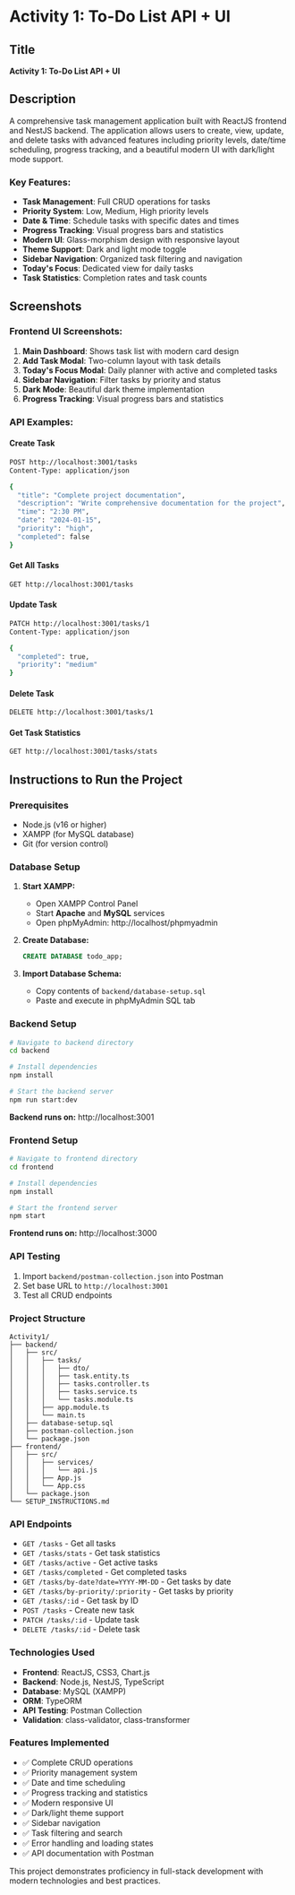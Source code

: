 # Activity 1: To-Do List API + UI

## Title
**Activity 1: To-Do List API + UI**

## Description
A comprehensive task management application built with ReactJS frontend and NestJS backend. The application allows users to create, view, update, and delete tasks with advanced features including priority levels, date/time scheduling, progress tracking, and a beautiful modern UI with dark/light mode support.

### Key Features:
- **Task Management**: Full CRUD operations for tasks
- **Priority System**: Low, Medium, High priority levels
- **Date & Time**: Schedule tasks with specific dates and times
- **Progress Tracking**: Visual progress bars and statistics
- **Modern UI**: Glass-morphism design with responsive layout
- **Theme Support**: Dark and light mode toggle
- **Sidebar Navigation**: Organized task filtering and navigation
- **Today's Focus**: Dedicated view for daily tasks
- **Task Statistics**: Completion rates and task counts

## Screenshots

### Frontend UI Screenshots:
1. **Main Dashboard**: Shows task list with modern card design
2. **Add Task Modal**: Two-column layout with task details
3. **Today's Focus Modal**: Daily planner with active and completed tasks
4. **Sidebar Navigation**: Filter tasks by priority and status
5. **Dark Mode**: Beautiful dark theme implementation
6. **Progress Tracking**: Visual progress bars and statistics

### API Examples:

#### Create Task
```bash
POST http://localhost:3001/tasks
Content-Type: application/json

{
  "title": "Complete project documentation",
  "description": "Write comprehensive documentation for the project",
  "time": "2:30 PM",
  "date": "2024-01-15",
  "priority": "high",
  "completed": false
}
```

#### Get All Tasks
```bash
GET http://localhost:3001/tasks
```

#### Update Task
```bash
PATCH http://localhost:3001/tasks/1
Content-Type: application/json

{
  "completed": true,
  "priority": "medium"
}
```

#### Delete Task
```bash
DELETE http://localhost:3001/tasks/1
```

#### Get Task Statistics
```bash
GET http://localhost:3001/tasks/stats
```

## Instructions to Run the Project

### Prerequisites
- Node.js (v16 or higher)
- XAMPP (for MySQL database)
- Git (for version control)

### Database Setup
1. **Start XAMPP:**
   - Open XAMPP Control Panel
   - Start **Apache** and **MySQL** services
   - Open phpMyAdmin: http://localhost/phpmyadmin

2. **Create Database:**
   ```sql
   CREATE DATABASE todo_app;
   ```

3. **Import Database Schema:**
   - Copy contents of `backend/database-setup.sql`
   - Paste and execute in phpMyAdmin SQL tab

### Backend Setup
```bash
# Navigate to backend directory
cd backend

# Install dependencies
npm install

# Start the backend server
npm run start:dev
```
**Backend runs on:** http://localhost:3001

### Frontend Setup
```bash
# Navigate to frontend directory
cd frontend

# Install dependencies
npm install

# Start the frontend server
npm start
```
**Frontend runs on:** http://localhost:3000

### API Testing
1. Import `backend/postman-collection.json` into Postman
2. Set base URL to `http://localhost:3001`
3. Test all CRUD endpoints

### Project Structure
```
Activity1/
├── backend/
│   ├── src/
│   │   ├── tasks/
│   │   │   ├── dto/
│   │   │   ├── task.entity.ts
│   │   │   ├── tasks.controller.ts
│   │   │   ├── tasks.service.ts
│   │   │   └── tasks.module.ts
│   │   ├── app.module.ts
│   │   └── main.ts
│   ├── database-setup.sql
│   ├── postman-collection.json
│   └── package.json
├── frontend/
│   ├── src/
│   │   ├── services/
│   │   │   └── api.js
│   │   ├── App.js
│   │   └── App.css
│   └── package.json
└── SETUP_INSTRUCTIONS.md
```

### API Endpoints
- `GET /tasks` - Get all tasks
- `GET /tasks/stats` - Get task statistics
- `GET /tasks/active` - Get active tasks
- `GET /tasks/completed` - Get completed tasks
- `GET /tasks/by-date?date=YYYY-MM-DD` - Get tasks by date
- `GET /tasks/by-priority/:priority` - Get tasks by priority
- `GET /tasks/:id` - Get task by ID
- `POST /tasks` - Create new task
- `PATCH /tasks/:id` - Update task
- `DELETE /tasks/:id` - Delete task

### Technologies Used
- **Frontend**: ReactJS, CSS3, Chart.js
- **Backend**: Node.js, NestJS, TypeScript
- **Database**: MySQL (XAMPP)
- **ORM**: TypeORM
- **API Testing**: Postman Collection
- **Validation**: class-validator, class-transformer

### Features Implemented
- ✅ Complete CRUD operations
- ✅ Priority management system
- ✅ Date and time scheduling
- ✅ Progress tracking and statistics
- ✅ Modern responsive UI
- ✅ Dark/light theme support
- ✅ Sidebar navigation
- ✅ Task filtering and search
- ✅ Error handling and loading states
- ✅ API documentation with Postman

This project demonstrates proficiency in full-stack development with modern technologies and best practices.
